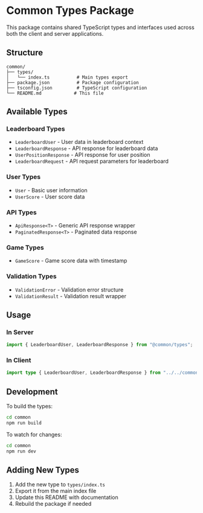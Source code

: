 # Common Types Package

This package contains shared TypeScript types and interfaces used across both the client and server applications.

## Structure

```
common/
├── types/
│   └── index.ts          # Main types export
├── package.json          # Package configuration
├── tsconfig.json         # TypeScript configuration
└── README.md            # This file
```

## Available Types

### Leaderboard Types
- `LeaderboardUser` - User data in leaderboard context
- `LeaderboardResponse` - API response for leaderboard data
- `UserPositionResponse` - API response for user position
- `LeaderboardRequest` - API request parameters for leaderboard

### User Types
- `User` - Basic user information
- `UserScore` - User score data

### API Types
- `ApiResponse<T>` - Generic API response wrapper
- `PaginatedResponse<T>` - Paginated data response

### Game Types
- `GameScore` - Game score data with timestamp

### Validation Types
- `ValidationError` - Validation error structure
- `ValidationResult` - Validation result wrapper

## Usage

### In Server
```typescript
import { LeaderboardUser, LeaderboardResponse } from "@common/types";
```

### In Client
```typescript
import type { LeaderboardUser, LeaderboardResponse } from "../../common/types";
```

## Development

To build the types:
```bash
cd common
npm run build
```

To watch for changes:
```bash
cd common
npm run dev
```

## Adding New Types

1. Add the new type to `types/index.ts`
2. Export it from the main index file
3. Update this README with documentation
4. Rebuild the package if needed 